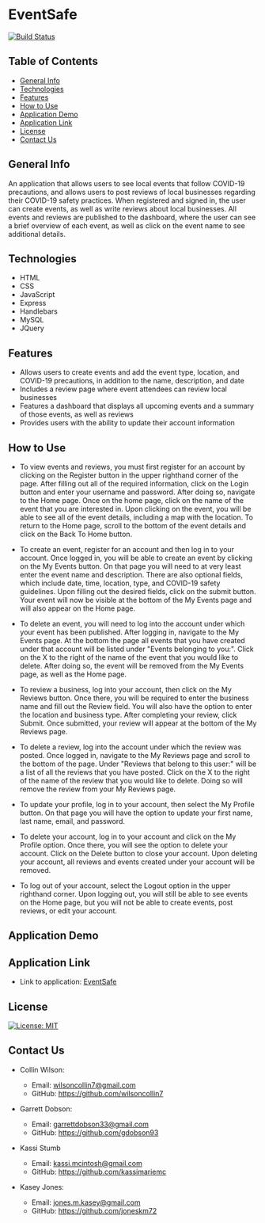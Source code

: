 # EventSafe
[![Build Status](https://travis-ci.com/wilsoncollin7/EventSafe.svg?branch=master)](https://travis-ci.com/wilsoncollin7/EventSafe)

## Table of Contents

* [General Info](#general-info)
* [Technologies](#technologies)
* [Features](#features)
* [How to Use](#how-to-use)
* [Application Demo](#application-demo)
* [Application Link](#application-link)
* [License](#license)
* [Contact Us](#contact)

## General Info

An application that allows users to see local events that follow COVID-19 precautions, and allows users to post reviews of local businesses regarding their COVID-19 safety practices. When registered and signed in, the user can create events, as well as write reviews about local businesses. All events and reviews are published to the dashboard, where the user can see a brief overview of each event, as well as click on the event name to see additional details.

## Technologies

* HTML
* CSS
* JavaScript
* Express
* Handlebars
* MySQL
* JQuery

## Features

* Allows users to create events and add the event type, location, and COVID-19 precautions, in addition to the name, description, and date
* Includes a review page where event attendees can review local businesses
* Features a dashboard that displays all upcoming events and a summary of those events, as well as reviews
* Provides users with the ability to update their account information

## How to Use

* To view events and reviews, you must first register for an account by clicking on the Register button in the upper righthand corner of the page. After filling out all of the required information, click on the Login button and enter your username and password. After doing so, navigate to the Home page. Once on the home page, click on the name of the event that you are interested in. Upon clicking on the event, you will be able to see all of the event details, including a map with the location. To return to the Home page, scroll to the bottom of the event details and click on the Back To Home button.

* To create an event, register for an account and then log in to your account. Once logged in, you will be able to create an event by clicking on the My Events button. On that page you will need to at very least enter the event name and description. There are also optional fields, which include date, time, location, type, and COVID-19 safety guidelines. Upon filling out the desired fields, click on the submit button. Your event will now be visible at the bottom of the My Events page and will also appear on the Home page.

* To delete an event, you will need to log into the account under which your event has been published. After logging in, navigate to the My Events page. At the bottom the page all events that you have created under that account will be listed under "Events belonging to you:". Click on the X to the right of the name of the event that you would like to delete. After doing so, the event will be removed from the My Events page, as well as the Home page.

* To review a business, log into your account, then click on the My Reviews button. Once there, you will be required to enter the business name and fill out the Review field. You will also have the option to enter the location and business type. After completing your review, click Submit. Once submitted, your review will appear at the bottom of the My Reviews page.

* To delete a review, log into the account under which the review was posted. Once logged in, navigate to the My Reviews page and scroll to the bottom of the page. Under "Reviews that belong to this user:" will be a list of all the reviews that you have posted. Click on the X to the right of the name of the review that you would like to delete. Doing so will remove the review from your My Reviews page.

* To update your profile, log in to your account, then select the My Profile button. On that page you will have the option to update your first name, last name, email, and password.

* To delete your account, log in to your account and click on the My Profile option. Once there, you will see the option to delete your account. Click on the Delete button to close your account. Upon deleting your account, all reviews and events created under your account will be removed.

* To log out of your account, select the Logout option in the upper righthand corner. Upon logging out, you will still be able to see events on the Home page, but you will not be able to create events, post reviews, or edit your account.

## Application Demo



## Application Link

* Link to application: [EventSafe](https://project-2-team-3.herokuapp.com/)

## License

[![License: MIT](https://img.shields.io/badge/License-MIT-yellow.svg)](https://opensource.org/licenses/MIT)

## Contact Us

* Collin Wilson:
  * Email: wilsoncollin7@gmail.com
  * GitHub: https://github.com/wilsoncollin7

* Garrett Dobson:
  * Email: garrettdobson33@gmail.com
  * GitHub: https://github.com/gdobson93

* Kassi Stumb
  * Email: kassi.mcintosh@gmail.com
  * GitHub: https://github.com/kassimariemc

* Kasey Jones:
  * Email: jones.m.kasey@gmail.com
  * GitHub: https://github.com/joneskm72
